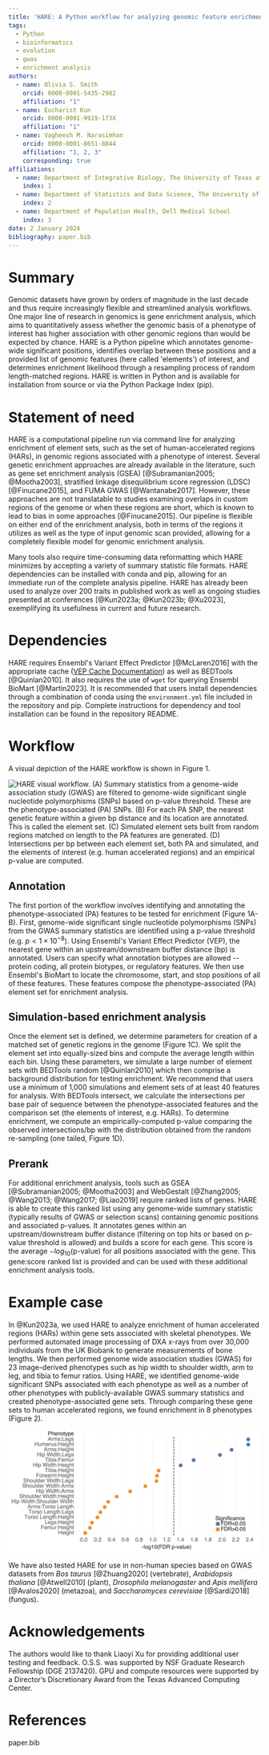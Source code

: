 ```yaml
---
title: 'HARE: A Python workflow for analyzing genomic feature enrichment in GWAS datasets'
tags:
  - Python
  - bioinformatics
  - evolution
  - gwas
  - enrichment analysis
authors:
  - name: Olivia S. Smith
    orcid: 0000-0001-5435-2982
    affiliation: "1"
  - name: Eucharist Kun
    orcid: 0000-0001-9919-173X
    affiliation: "1"
  - name: Vagheesh M. Narasimhan
    orcid: 0000-0001-8651-8844
    affiliation: "1, 2, 3"
    corresponding: true
affiliations:
  - name: Department of Integrative Biology, The University of Texas at Austin, USA
    index: 1
  - name: Department of Statistics and Data Science, The University of Texas at Austin, USA
    index: 2
  - name: Department of Population Health, Dell Medical School
    index: 3
date: 2 January 2024
bibliography: paper.bib
---
```


# Summary
Genomic datasets have grown by orders of magnitude in the last decade and thus require increasingly flexible and streamlined analysis workflows. One major line of research in genomics is gene enrichment analysis, which aims to quantitatively assess whether the genomic basis of a phenotype of interest has higher association with other genomic regions than would be expected by chance. HARE is a Python pipeline which annotates genome-wide significant positions, identifies overlap between these positions and a provided list of genomic features (here called 'elements') of interest, and determines enrichment likelihood through a resampling process of random length-matched regions. HARE is written in Python and is available for installation from source or via the Python Package Index (pip).

# Statement of need
HARE is a computational pipeline run via command line for analyzing enrichment of element sets, such as the set of human-accelerated regions (HARs), in genomic regions associated with a phenotype of interest. Several genetic enrichment approaches are already available in the literature, such as gene set enrichment analysis (GSEA) [@Subramanian2005; @Mootha2003], stratified linkage disequilibrium score regression (LDSC) [@Finucane2015], and FUMA GWAS [@Wantanabe2017]. However, these approaches are not translatable to studies examining overlaps in custom regions of the genome or when these regions are short, which is known to lead to bias in some approaches [@Finucane2015]. Our pipeline is flexible on either end of the enrichment analysis, both in terms of the regions it utilizes as well as the type of input genomic scan provided, allowing for a completely flexible model for genomic enrichment analysis.

Many tools also require time-consuming data reformatting which HARE minimizes by accepting a variety of summary statistic file formats. HARE dependencies can be installed with conda and pip, allowing for an immediate run of the complete analysis pipeline. HARE has already been used to analyze over 200 traits in published work as well as ongoing studies presented at conferences [@Kun2023a; @Kun2023b; @Xu2023], exemplifying its usefulness in current and future research.

# Dependencies
HARE requires Ensembl's Variant Effect Predictor [@McLaren2016] with the appropriate cache ([VEP Cache Documentation](https://uswest.ensembl.org/info/docs/tools/vep/script/vep_cache.html#cache)) as well as BEDTools [@Quinlan2010]. It also requires the use of `wget` for querying Ensembl BioMart [@Martin2023]. It is recommended that users install dependencies through a combination of conda using the `environment.yml` file included in the repository and pip. Complete instructions for dependency and tool installation can be found in the repository README.

# Workflow
A visual depiction of the HARE workflow is shown in Figure 1.

![HARE visual workflow. **(A)** Summary statistics from a genome-wide association study (GWAS) are filtered to genome-wide significant single nucleotide polymorphisms (SNPs) based on p-value threshold. These are the phenotype-associated (PA) SNPs. **(B)** For each PA SNP, the nearest genetic feature within a given bp distance and its location are annotated. This is called the element set. **(C)** Simulated element sets built from random regions matched on length to the PA features are generated. **(D)** Intersections per bp between each element set, both PA and simulated, and the elements of interest (e.g. human accelerated regions) and an empirical p-value are computed.](Fig1_HAREWorkflow.png "HARE Workflow")

## Annotation
The first portion of the workflow involves identifying and annotating the phenotype-associated (PA) features to be tested for enrichment (Figure 1A-B). First, genome-wide significant single nucleotide polymorphisms (SNPs) from the GWAS summary statistics are identified using a p-value threshold (e.g. $p < 1\times10^{-8}$). Using Ensembl's Variant Effect Predictor (VEP), the nearest gene within an upstream/downstream buffer distance (bp) is annotated. Users can specify what annotation biotypes are allowed -- protein coding, all protein biotypes, or regulatory features. We then use Ensembl's BioMart to locate the chromosome, start, and stop positions of all of these features. These features compose the phenotype-associated (PA) element set for enrichment analysis.

## Simulation-based enrichment analysis
Once the element set is defined, we determine parameters for creation of a matched set of genetic regions in the genome (Figure 1C). We split the element set into equally-sized bins and compute the average length within each bin. Using these parameters, we simulate a large number of element sets with BEDTools random [@Quinlan2010] which then comprise a background distribution for testing enrichment. We recommend that users use a minimum of 1,000 simulations and element sets of at least 40 features for analysis. With BEDTools intersect, we calculate the intersections per base pair of sequence between the phenotype-associated features and the comparison set (the elements of interest, e.g. HARs). To determine enrichment, we compute an empirically-computed p-value comparing the observed intersections/bp with the distribution obtained from the random re-sampling (one tailed, Figure 1D).

## Prerank
For additional enrichment analysis, tools such as GSEA [@Subramanian2005; @Mootha2003] and WebGestalt [@Zhang2005; @Wang2013; @Wang2017; @Liao2019] require ranked lists of genes. HARE is able to create this ranked list using any genome-wide summary statistic (typically results of GWAS or selection scans) containing genomic positions and associated p-values. It annotates genes within an upstream/downstream buffer distance (filtering on top hits or based on p-value threshold is allowed) and builds a score for each gene. This score is the average $-log_{10}$(p-value) for all positions associated with the gene. This gene:score ranked list is provided and can be used with these additional enrichment analysis tools.

# Example case
In @Kun2023a, we used HARE to analyze enrichment of human accelerated regions (HARs) within gene sets associated with skeletal phenotypes. We performed automated image processing of DXA x-rays from over 30,000 individuals from the UK Biobank to generate measurements of bone lengths. We then performed genome wide association studies (GWAS) for 23 image-derived phenotypes such as hip width to shoulder width, arm to leg, and tibia to femur ratios. Using HARE, we identified genome-wide significant SNPs associated with each phenotype as well as a number of other phenotypes with publicly-available GWAS summary statistics and created phenotype-associated gene sets. Through comparing these gene sets to human accelerated regions, we found enrichment in 8 phenotypes (Figure 2).

![HARE example cases showing p-values of enrichment for overlap between skeletal, dermatological, endocrine, neurological, cancer, metabolic, autoimmune, and gastrointestinal phenotypes and human accelerated regions (HARs) as compared to randomly sampled gene sets of comparable length distribution. Traits with FDR-corrected p-values of less than 0.05 are shown in orange and traits above the threshold are shown in blue.](Fig2_HAREExampleCases.png "HARE Example Cases")

We have also tested HARE for use in non-human species based on GWAS datasets from *Bos taurus* [@Zhuang2020] (vertebrate), *Arabidopsis thaliana* [@Atwell2010] (plant), *Drosophila melanogaster* and *Apis mellifera* [@Avalos2020] (metazoa), and *Saccharomyces cerevisiae* [@Sardi2018] (fungus).

# Acknowledgements
The authors would like to thank Liaoyi Xu for providing additional user testing and feedback. O.S.S. was supported by NSF Graduate Research Fellowship (DGE 2137420). GPU and compute resources were supported by a Director’s Discretionary Award from the Texas Advanced Computing Center.

# References
paper.bib
